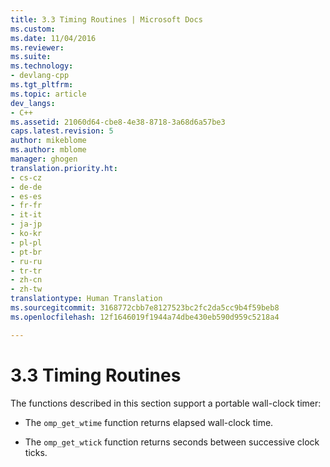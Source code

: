 ```yaml
---
title: 3.3 Timing Routines | Microsoft Docs
ms.custom: 
ms.date: 11/04/2016
ms.reviewer: 
ms.suite: 
ms.technology:
- devlang-cpp
ms.tgt_pltfrm: 
ms.topic: article
dev_langs:
- C++
ms.assetid: 21060d64-cbe8-4e38-8718-3a68d6a57be3
caps.latest.revision: 5
author: mikeblome
ms.author: mblome
manager: ghogen
translation.priority.ht:
- cs-cz
- de-de
- es-es
- fr-fr
- it-it
- ja-jp
- ko-kr
- pl-pl
- pt-br
- ru-ru
- tr-tr
- zh-cn
- zh-tw
translationtype: Human Translation
ms.sourcegitcommit: 3168772cbb7e8127523bc2fc2da5cc9b4f59beb8
ms.openlocfilehash: 12f1646019f1944a74dbe430eb590d959c5218a4

---
```

# 3.3 Timing Routines
The functions described in this section support a portable wall-clock timer:  
  
-   The `omp_get_wtime` function returns elapsed wall-clock time.  
  
-   The `omp_get_wtick` function returns seconds between successive clock ticks.


<!--HONumber=Jan17_HO2-->


